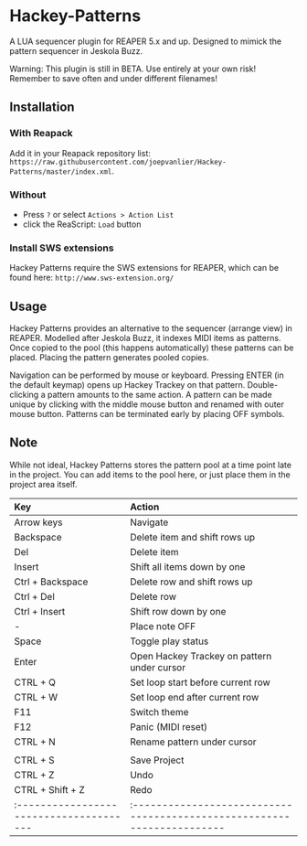 # Hackey-Patterns

A LUA sequencer plugin for REAPER 5.x and up. Designed to mimick the pattern sequencer in Jeskola Buzz.

Warning: This plugin is still in BETA. Use entirely at your own risk! Remember to save often and under different filenames!

## Installation
### With Reapack
Add it in your Reapack repository list: `https://raw.githubusercontent.com/joepvanlier/Hackey-Patterns/master/index.xml`.

### Without
- Press `?` or select `Actions > Action List`
- click the ReaScript: `Load` button

### Install SWS extensions
Hackey Patterns require the SWS extensions for REAPER, which can be found here: `http://www.sws-extension.org/`

## Usage
Hackey Patterns provides an alternative to the sequencer (arrange view) in REAPER. Modelled after Jeskola Buzz, it indexes MIDI items as patterns. 
Once copied to the pool (this happens automatically) these patterns can be placed. Placing the pattern generates pooled copies.

Navigation can be performed by mouse or keyboard. Pressing ENTER (in the default keymap) opens up Hackey Trackey on that pattern. Double-clicking a pattern 
amounts to the same action. A pattern can be made unique by clicking with the middle mouse button and renamed with outer mouse button. Patterns can be terminated 
early by placing OFF symbols.

## Note
While not ideal, Hackey Patterns stores the pattern pool at a time point late in the project. You can add items to the pool here, or just place them in the project 
area itself.

  | Key                                   | Action                                                                |
  |:--------------------------------------|:----------------------------------------------------------------------|
  | Arrow keys            				  | Navigate                                                              |
  | Backspace             				  | Delete item and shift rows up                                         |
  | Del                   				  | Delete item                                                           |
  | Insert                				  | Shift all items down by one                                           |
  | Ctrl + Backspace             		  | Delete row and shift rows up                                          |
  | Ctrl + Del                   		  | Delete row                                                            |    
  | Ctrl + Insert                		  | Shift row down by one                                           	  |
  | \-  		     		         	  | Place note OFF                                                        |  
  | Space							  	  | Toggle play status		 											  |  
  | Enter                                 | Open Hackey Trackey on pattern under cursor                           |
  | CTRL \+ Q 							  | Set loop start before current row						  		  	  |
  | CTRL \+ W 							  | Set loop end after current row										  |
  | F11                                   | Switch theme      	                                                  |
  | F12                                   | Panic (MIDI reset) 							                          |
  | CTRL + N                              | Rename pattern under cursor            						          |
  | 									  | 																	  |
  | CTRL + S 							  | Save Project 														  |
  | CTRL + Z 							  | Undo 																  |
  | CTRL + Shift + Z 					  | Redo 																  |
  |:--------------------------------------|:----------------------------------------------------------------------|


